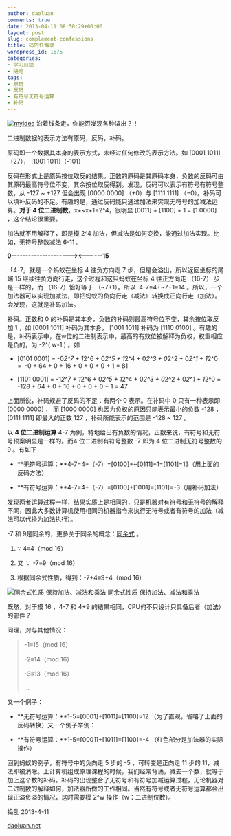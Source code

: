 ```yaml
---
author: daoluan
comments: true
date: 2013-04-11 08:50:29+00:00
layout: post
slug: complement-confessions
title: 码的忏悔录
wordpress_id: 1675
categories:
- 学习总结
- 随笔
tags:
- 原码
- 反码
- 有符号无符号运算
- 补码
---
```


[![myidea](http://md.daoluan.net/blog/images/2013/04/myidea_thumb.gif)](http://md.daoluan.net/blog/images/2013/04/myidea.gif) 沿着线条走，你能否发现各种溢出？！

二进制数据的表示方法有原码，反码，补码。

原码即一个数据其本身的表示方式，未经过任何修改的表示方法。如 [0001 1011]（27）， [1001 1011]（-101）

反码在形式上是原码按位取反的结果。正数的原码是其原码本身，负数的反码可由其原码最高符号位不变，其余按位取反得到。发现，反码可以表示有符号有符号整数，从 -127 ~ +127 但会出现 [0000 0000] （+0）与 [1111 1111] （−0）。补码可以填补反码的不足。有趣的是，通过反码能只通过加法来实现无符号的加减法运算。**对于 4 位二进制数**，x+~x+1=2^4，很明显 [0011] + [1100] + 1 = [1 0000] ，这个结论很重要。

加法就不用解释了，即是模 2^4 加法，但减法是如何变换，能通过加法实现。比如，无符号整数减法 6-11 。


**0---------------------><------15**


「4-7」就是一个蚂蚁在坐标 4 往负方向走 7 步，但是会溢出，所以返回坐标的尾端 15 继续往负方向行走，这个过程和这只蚂蚁在坐标 4 往正方向走 （16-7） 步是一样的，而 （16-7）恰好等于 （~7+1）。所以  4-7=4+~7+1=14 。所以，一个加法器可以实现加减法，即把蚂蚁的负向行走（减法）转换成正向行走（加法）。会发现，这就是补码加法。

补码。正数和 0 的补码是其本身，负数的补码则最高符号位不变，其余按位取反加 1 ，如 [0001 1011] 补码为其本身， [1001 1011] 补码为 [1110 0100] 。有趣的是，补码表示中，在w位的二进制表示中，最高的有效位被解释为负权，权重相应是负的，为 -2^( w-1 ) 。如




  * [0101 0001] = -0*2^7 + 1*2^6 + 0*2^5 + 1*2^4 + 0*2^3 + 0*2^2 + 0*2^1 + 1*2^0 =  -0 + 64 + 0 + 16 + 0 + 0 + 0 + 1 = 81


  * [1101 0001] = -1*2^7 + 1*2^6 + 0*2^5 + 1*2^4 + 0*2^3 + 0*2^2 + 0*2^1 + 1*2^0 =  -128 + 64 + 0 + 16 + 0 + 0 + 0 + 1 = 47


上面所说，补码规避了反码的不足：有两个 0 表示。在补码中 0 只有一种表示即 [0000 0000] ， 而 [1000 0000] 也因为负权的原因只能表示最小的负数 -128 ， [0111 1111] 即最大的正数 127 ，补码所能表示的范围是 -128 ~ 127 。

以 **4 位二进制运算** 4-7 为例，特地给出有负数的情况，正数来说，有符号和无符号预案明显是一样的。而4 位二进制有符号整数 -7 即为 4 位二进制无符号整数的 9 。有如下




  * **无符号运算：**4-7=4+（-7）=[0100]+~[0111]+1=[1101]=13（用上面的反码方法）


  * **有符号运算：**4-7=4+（-7）=[0100]+[1001]=[1101]=-3（用补码加法）


发现两者运算过程一样，结果实质上是相同的，只是机器对有符号和无符号的解释不同，因此大多数计算机使用相同的机器指令来执行无符号或者有符号的加法（减法可以代换为加法执行）。

-7 和 9是同余的，更多关于同余的概念：[同余式](https://zh.wikipedia.org/wiki/%E5%90%8C%E4%BD%99) 。




  1. ∵ 4≡4（mod 16）


  2. 又 ∵ -7≡9（mod 16）


  3. 根据同余式性质，得到：-7+4≡9+4（mod 16）


![同余式性质 保持加法、减法和乘法](https://upload.wikimedia.org/math/c/6/5/c65406197980891e713d0d051ad4ce73.png) 同余式性质 保持加法、减法和乘法

既然，对于模 16 ，4-7 和 4+9 的结果相同，CPU何不只设计只具备后者（加法）的部件？

同理，对与其他情况：


<blockquote><p>-1≡15（mod 16）</p>
<p>-2≡14（mod 16）</p>
<p>-3≡13（mod 16）</p>
<p>…</p></blockquote>


又一个例子：




  * **无符号运算：**1-5=[0001]+[1011]=[1100]=12 （为了直观，省略了上面的反码转换）又一个例子举例：


  * **有符号运算：**1-5=[0001]+[1011]=[1100]=-4 （红色部分是加法器的实际操作）


回到蚂蚁的例子，有符号中的负向走 5 步的 -5 ，可转变是正向走 11 步的 11，减法即被消除。上计算机组成原理课程的时候，我们经常背诵，减去一个数，就等于加上这个数的补码。补码的出现整合了无符号和有符号加减运算过程，无论机器对二进制数的解释如何，加法器所做的工作相同。当然有符号或者无符号运算都会出现正溢负溢的情况，这时需要模 2^w 操作（w：二进制位数）。

捣乱 2013-4-11

[daoluan.net](http://daoluan.net/)
